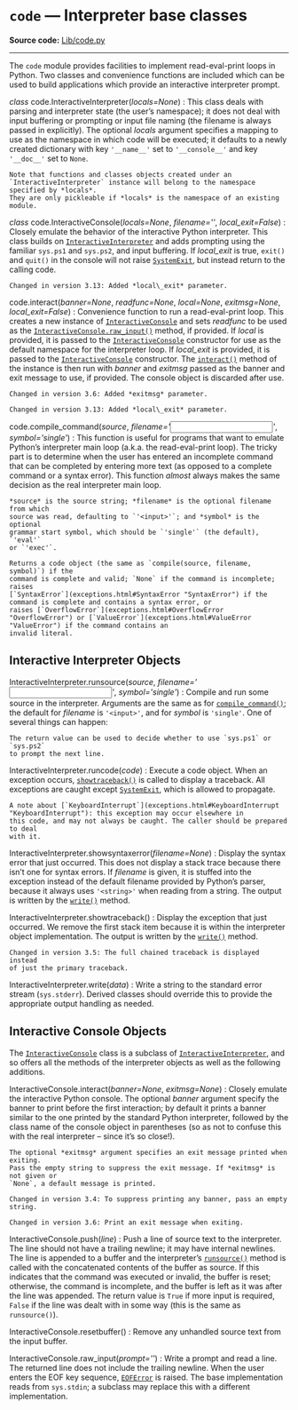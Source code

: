 `code` — Interpreter base classes
=================================

**Source code:** [Lib/code.py](https://github.com/python/cpython/tree/3.13/Lib/code.py)

---

The `code` module provides facilities to implement read-eval-print loops in
Python. Two classes and convenience functions are included which can be used to
build applications which provide an interactive interpreter prompt.

*class* code.InteractiveInterpreter(*locals=None*)
:   This class deals with parsing and interpreter state (the user’s namespace); it
    does not deal with input buffering or prompting or input file naming (the
    filename is always passed in explicitly). The optional *locals* argument
    specifies a mapping to use as the namespace in which code will be executed;
    it defaults to a newly created dictionary with key `'__name__'` set to
    `'__console__'` and key `'__doc__'` set to `None`.

    Note that functions and classes objects created under an
    `InteractiveInterpreter` instance will belong to the namespace
    specified by *locals*.
    They are only pickleable if *locals* is the namespace of an existing
    module.

*class* code.InteractiveConsole(*locals=None*, *filename='<console>'*, *local\_exit=False*)
:   Closely emulate the behavior of the interactive Python interpreter. This class
    builds on [`InteractiveInterpreter`](#code.InteractiveInterpreter "code.InteractiveInterpreter") and adds prompting using the familiar
    `sys.ps1` and `sys.ps2`, and input buffering. If *local\_exit* is true,
    `exit()` and `quit()` in the console will not raise [`SystemExit`](exceptions.html#SystemExit "SystemExit"), but
    instead return to the calling code.

    Changed in version 3.13: Added *local\_exit* parameter.

code.interact(*banner=None*, *readfunc=None*, *local=None*, *exitmsg=None*, *local\_exit=False*)
:   Convenience function to run a read-eval-print loop. This creates a new
    instance of [`InteractiveConsole`](#code.InteractiveConsole "code.InteractiveConsole") and sets *readfunc* to be used as
    the [`InteractiveConsole.raw_input()`](#code.InteractiveConsole.raw_input "code.InteractiveConsole.raw_input") method, if provided. If *local* is
    provided, it is passed to the [`InteractiveConsole`](#code.InteractiveConsole "code.InteractiveConsole") constructor for
    use as the default namespace for the interpreter loop. If *local\_exit* is provided,
    it is passed to the [`InteractiveConsole`](#code.InteractiveConsole "code.InteractiveConsole") constructor. The [`interact()`](#code.InteractiveConsole.interact "code.InteractiveConsole.interact")
    method of the instance is then run with *banner* and *exitmsg* passed as the
    banner and exit message to use, if provided. The console object is discarded
    after use.

    Changed in version 3.6: Added *exitmsg* parameter.

    Changed in version 3.13: Added *local\_exit* parameter.

code.compile\_command(*source*, *filename='<input>'*, *symbol='single'*)
:   This function is useful for programs that want to emulate Python’s interpreter
    main loop (a.k.a. the read-eval-print loop). The tricky part is to determine
    when the user has entered an incomplete command that can be completed by
    entering more text (as opposed to a complete command or a syntax error). This
    function *almost* always makes the same decision as the real interpreter main
    loop.

    *source* is the source string; *filename* is the optional filename from which
    source was read, defaulting to `'<input>'`; and *symbol* is the optional
    grammar start symbol, which should be `'single'` (the default), `'eval'`
    or `'exec'`.

    Returns a code object (the same as `compile(source, filename, symbol)`) if the
    command is complete and valid; `None` if the command is incomplete; raises
    [`SyntaxError`](exceptions.html#SyntaxError "SyntaxError") if the command is complete and contains a syntax error, or
    raises [`OverflowError`](exceptions.html#OverflowError "OverflowError") or [`ValueError`](exceptions.html#ValueError "ValueError") if the command contains an
    invalid literal.

Interactive Interpreter Objects
-------------------------------

InteractiveInterpreter.runsource(*source*, *filename='<input>'*, *symbol='single'*)
:   Compile and run some source in the interpreter. Arguments are the same as for
    [`compile_command()`](#code.compile_command "code.compile_command"); the default for *filename* is `'<input>'`, and for
    *symbol* is `'single'`. One of several things can happen:

    The return value can be used to decide whether to use `sys.ps1` or `sys.ps2`
    to prompt the next line.

InteractiveInterpreter.runcode(*code*)
:   Execute a code object. When an exception occurs, [`showtraceback()`](#code.InteractiveInterpreter.showtraceback "code.InteractiveInterpreter.showtraceback") is called
    to display a traceback. All exceptions are caught except [`SystemExit`](exceptions.html#SystemExit "SystemExit"),
    which is allowed to propagate.

    A note about [`KeyboardInterrupt`](exceptions.html#KeyboardInterrupt "KeyboardInterrupt"): this exception may occur elsewhere in
    this code, and may not always be caught. The caller should be prepared to deal
    with it.

InteractiveInterpreter.showsyntaxerror(*filename=None*)
:   Display the syntax error that just occurred. This does not display a stack
    trace because there isn’t one for syntax errors. If *filename* is given, it is
    stuffed into the exception instead of the default filename provided by Python’s
    parser, because it always uses `'<string>'` when reading from a string. The
    output is written by the [`write()`](#code.InteractiveInterpreter.write "code.InteractiveInterpreter.write") method.

InteractiveInterpreter.showtraceback()
:   Display the exception that just occurred. We remove the first stack item
    because it is within the interpreter object implementation. The output is
    written by the [`write()`](#code.InteractiveInterpreter.write "code.InteractiveInterpreter.write") method.

    Changed in version 3.5: The full chained traceback is displayed instead
    of just the primary traceback.

InteractiveInterpreter.write(*data*)
:   Write a string to the standard error stream (`sys.stderr`). Derived classes
    should override this to provide the appropriate output handling as needed.

Interactive Console Objects
---------------------------

The [`InteractiveConsole`](#code.InteractiveConsole "code.InteractiveConsole") class is a subclass of
[`InteractiveInterpreter`](#code.InteractiveInterpreter "code.InteractiveInterpreter"), and so offers all the methods of the
interpreter objects as well as the following additions.

InteractiveConsole.interact(*banner=None*, *exitmsg=None*)
:   Closely emulate the interactive Python console. The optional *banner* argument
    specify the banner to print before the first interaction; by default it prints a
    banner similar to the one printed by the standard Python interpreter, followed
    by the class name of the console object in parentheses (so as not to confuse
    this with the real interpreter – since it’s so close!).

    The optional *exitmsg* argument specifies an exit message printed when exiting.
    Pass the empty string to suppress the exit message. If *exitmsg* is not given or
    `None`, a default message is printed.

    Changed in version 3.4: To suppress printing any banner, pass an empty string.

    Changed in version 3.6: Print an exit message when exiting.

InteractiveConsole.push(*line*)
:   Push a line of source text to the interpreter. The line should not have a
    trailing newline; it may have internal newlines. The line is appended to a
    buffer and the interpreter’s [`runsource()`](#code.InteractiveInterpreter.runsource "code.InteractiveInterpreter.runsource") method is called with the
    concatenated contents of the buffer as source. If this indicates that the
    command was executed or invalid, the buffer is reset; otherwise, the command is
    incomplete, and the buffer is left as it was after the line was appended. The
    return value is `True` if more input is required, `False` if the line was
    dealt with in some way (this is the same as `runsource()`).

InteractiveConsole.resetbuffer()
:   Remove any unhandled source text from the input buffer.

InteractiveConsole.raw\_input(*prompt=''*)
:   Write a prompt and read a line. The returned line does not include the trailing
    newline. When the user enters the EOF key sequence, [`EOFError`](exceptions.html#EOFError "EOFError") is raised.
    The base implementation reads from `sys.stdin`; a subclass may replace this
    with a different implementation.
